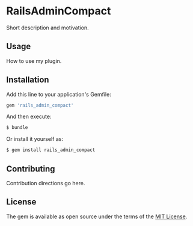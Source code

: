 # RailsAdminCompact
Short description and motivation.

## Usage
How to use my plugin.

## Installation
Add this line to your application's Gemfile:

```ruby
gem 'rails_admin_compact'
```

And then execute:
```bash
$ bundle
```

Or install it yourself as:
```bash
$ gem install rails_admin_compact
```

## Contributing
Contribution directions go here.

## License
The gem is available as open source under the terms of the [MIT License](http://opensource.org/licenses/MIT).
